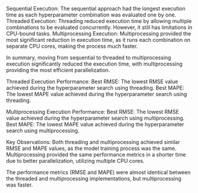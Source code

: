 Sequential Execution: 
The sequential approach had the longest execution time as each hyperparameter combination was evaluated one by one.
Threaded Execution: 
Threading reduced execution time by allowing multiple combinations to be evaluated concurrently. However, it still has limitations in CPU-bound tasks.
Multiprocessing Execution: 
Multiprocessing provided the most significant reduction in execution time, as it runs each combination on separate CPU cores, making the process much faster.

In summary, moving from sequential to threaded to multiprocessing execution significantly reduced the execution time, with multiprocessing providing the most efficient parallelization.

Threaded Execution Performance:
Best RMSE: The lowest RMSE value achieved during the hyperparameter search using threading.
Best MAPE: The lowest MAPE value achieved during the hyperparameter search using threading.

Multiprocessing Execution Performance:
Best RMSE: The lowest RMSE value achieved during the hyperparameter search using multiprocessing.
Best MAPE: The lowest MAPE value achieved during the hyperparameter search using multiprocessing.

Key Observations:
Both threading and multiprocessing achieved similar RMSE and MAPE values, as the model training process was the same.
Multiprocessing provided the same performance metrics in a shorter time due to better parallelization, utilizing multiple CPU cores.

The performance metrics (RMSE and MAPE) were almost identical between the threaded and multiprocessing implementations, but multiprocessing was faster.
